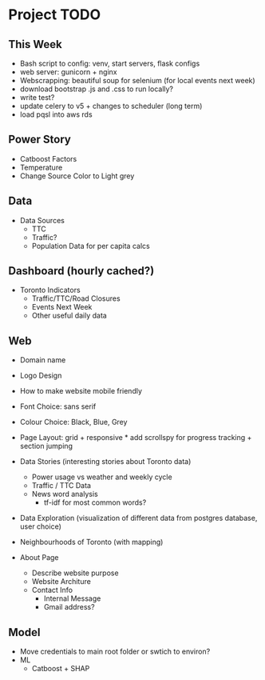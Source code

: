 Project TODO
===

This Week
---
*   Bash script to config: venv, start servers, flask configs
*   web server: gunicorn + nginx
*   Webscrapping: beautiful soup for selenium (for local events next week)
*   download bootstrap .js and .css to run locally?
*   write test?
*   update celery to v5 + changes to scheduler (long term)
*   load pqsl into aws rds

Power Story
---
*   Catboost Factors
*   Temperature
*   Change Source Color to Light grey

Data
---
*   Data Sources
    *   TTC
    *   Traffic?
    *   Population Data for per capita calcs

Dashboard (hourly cached?)
---
*   Toronto Indicators
    *   Traffic/TTC/Road Closures
    *   Events Next Week
    *   Other useful daily data

Web
---
*   Domain name
*   Logo Design
*   How to make website mobile friendly
*   Font Choice: sans serif
*   Colour Choice: Black, Blue, Grey
*   Page Layout: grid + responsive
        *   add scrollspy for progress tracking + section jumping

*   Data Stories (interesting stories about Toronto data)
    *   Power usage vs weather and weekly cycle
    *   Traffic / TTC Data
    *   News word analysis
        *   tf-idf for most common words?

*   Data Exploration (visualization of different data from postgres database, user choice)

*   Neighbourhoods of Toronto (with mapping)

*   About Page
    *   Describe website purpose
    *   Website Architure
    *   Contact Info
        *   Internal Message
        *   Gmail address?

Model
---
*   Move credentials to main root folder or swtich to environ?
*   ML
    *   Catboost + SHAP